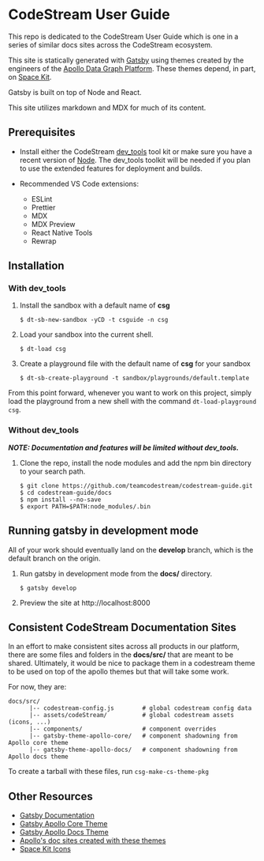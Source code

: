 # CodeStream User Guide

This repo is dedicated to the CodeStream User Guide which is one in a series of
similar docs sites across the CodeStream ecosystem.

This site is statically generated with [Gatsby](https://www.gatsbyjs.org) using
themes created by the engineers of the [Apollo Data Graph
Platform](https://www.apollographql.com). These themes depend, in part, on
[Space Kit](https://space-kit.netlify.app).

Gatsby is built on top of Node and React.

This site utilizes markdown and MDX for much of its content.

## Prerequisites

* Install either the CodeStream
  [dev_tools](https://github.com/teamcodestream/dev_tools) tool kit or make sure
  you have a recent version of [Node](https://nodejs.org). The dev_tools toolkit
  will be needed if you plan to use the extended features for deployment and
  builds.

* Recommended VS Code extensions:
	- ESLint
	- Prettier
	- MDX
	- MDX Preview
	- React Native Tools
	- Rewrap

## Installation

### With dev_tools
1.	Install the sandbox with a default name of **csg**
	```
	$ dt-sb-new-sandbox -yCD -t csguide -n csg
	```
1.	Load your sandbox into the current shell.
	```
	$ dt-load csg
	```
1.	Create a playground file with the default name of **csg** for your sandbox
	```
	$ dt-sb-create-playground -t sandbox/playgrounds/default.template
	```

From this point forward, whenever you want to work on this project, simply load
the playground from a new shell with the command `dt-load-playground csg`.


### Without dev_tools

_**NOTE: Documentation and features will be limited without dev_tools.**_

1.  Clone the repo, install the node modules and add the npm bin directory to
    your search path.
	```
	$ git clone https://github.com/teamcodestream/codestream-guide.git
	$ cd codestream-guide/docs
	$ npm install --no-save
	$ export PATH=$PATH:node_modules/.bin
	```

## Running gatsby in development mode

All of your work should eventually land on the **develop** branch, which is the
default branch on the origin.

1.	Run gatsby in development mode from the **docs/** directory.
	```
	$ gatsby develop
	```
1. Preview the site at http://localhost:8000


## Consistent CodeStream Documentation Sites

In an effort to make consistent sites across all products in our platform, there
are some files and folders in the **docs/src/** that are meant to be shared.
Ultimately, it would be nice to package them in a codestream theme to be used on
top of the apollo themes but that will take some work.

For now, they are:
```
docs/src/
      |-- codestream-config.js        # global codestream config data
      |-- assets/codeStream/          # global codestream assets (icons, ...)
      |-- components/                 # component overrides
      |-- gatsby-theme-apollo-core/   # component shadowning from Apollo core theme
      |-- gatsby-theme-apollo-docs/   # component shadowning from Apollo docs theme
```
To create a tarball with these files, run `csg-make-cs-theme-pkg`

## Other Resources

* [Gatsby Documentation](https://www.gatsbyjs.org/docs/)
* [Gatsby Apollo Core Theme](https://github.com/apollographql/gatsby-theme-apollo/tree/master/packages/gatsby-theme-apollo-docs)
* [Gatsby Apollo Docs Theme](https://github.com/apollographql/gatsby-theme-apollo/tree/master/packages/gatsby-theme-apollo-core)
* [Apollo's doc sites created with these themes](https://www.apollographql.com/docs/)
* [Space Kit Icons](https://space-kit.netlify.app/?path=/story/icons--default)
